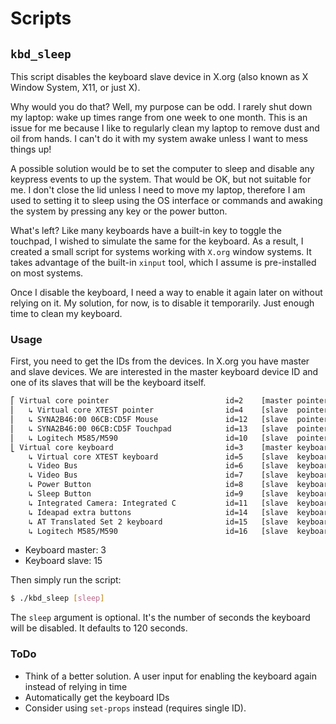 # Scripts

## `kbd_sleep`

This script disables the keyboard slave device in X.org (also known as X Window System, X11, or just X). 

Why would you do that? Well, my purpose can be odd. I rarely shut down my laptop: wake up times range from one week to one month. This is an issue for me because I like to regularly clean my laptop to remove dust and oil from hands. I can't do it with my system awake unless I want to mess things up!

A possible solution would be to set the computer to sleep and disable any keypress events to up the system. That would be OK, but not suitable for me. I don't close the lid unless I need to move my laptop, therefore I am used to setting it to sleep using the OS interface or commands and awaking the system by pressing any key or the power button.

What's left? Like many keyboards have a built-in key to toggle the touchpad, I wished to simulate the same for the keyboard. As a result, I created a small script for systems working with `X.org` window systems. It takes advantage of the built-in `xinput` tool, which I assume is pre-installed on most systems.

Once I disable the keyboard, I need a way to enable it again later on without relying on it. My solution, for now, is to disable it temporarily. Just enough time to clean my keyboard.

### Usage

First, you need to get the IDs from the devices. In X.org you have master and slave devices. We are interested in the master keyboard device ID and one of its slaves that will be the keyboard itself.

```bash
⎡ Virtual core pointer                          id=2    [master pointer  (3)]
⎜   ↳ Virtual core XTEST pointer                id=4    [slave  pointer  (2)]
⎜   ↳ SYNA2B46:00 06CB:CD5F Mouse               id=12   [slave  pointer  (2)]
⎜   ↳ SYNA2B46:00 06CB:CD5F Touchpad            id=13   [slave  pointer  (2)]
⎜   ↳ Logitech M585/M590                        id=10   [slave  pointer  (2)]
⎣ Virtual core keyboard                         id=3    [master keyboard (2)]
	↳ Virtual core XTEST keyboard               id=5    [slave  keyboard (3)]
	↳ Video Bus                                 id=6    [slave  keyboard (3)]
	↳ Video Bus                                 id=7    [slave  keyboard (3)]
	↳ Power Button                              id=8    [slave  keyboard (3)]
	↳ Sleep Button                              id=9    [slave  keyboard (3)]
	↳ Integrated Camera: Integrated C           id=11   [slave  keyboard (3)]
	↳ Ideapad extra buttons                     id=14   [slave  keyboard (3)]
	↳ AT Translated Set 2 keyboard              id=15   [slave  keyboard (3)]
	↳ Logitech M585/M590                        id=16   [slave  keyboard (3)]
```

- Keyboard master: 3
- Keyboard slave: 15

Then simply run the script:

```bash
$ ./kbd_sleep [sleep]
```

The `sleep` argument is optional. It's the number of seconds the keyboard will be disabled. It defaults to 120 seconds.

### ToDo

- Think of a better solution. A user input for enabling the keyboard again instead of relying in time
- Automatically get the keyboard IDs
- Consider using `set-props` instead (requires single ID).
